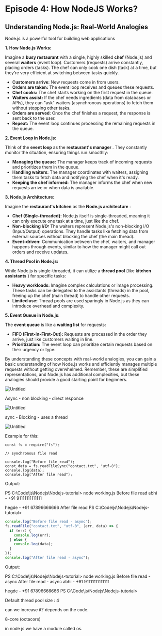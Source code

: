 # Episode 4: How NodeJS Works?

## Understanding Node.js: Real-World Analogies

Node.js is a powerful tool for building web applications

**1. How Node.js Works:**

Imagine a **busy restaurant** with a single, highly skilled **chef** (Node.js) and several **waiters** (event loop). Customers (requests) arrive constantly, placing orders (tasks). The chef can only cook one dish (task) at a time, but they're very efficient at switching between tasks quickly.

* **Customers arrive:** New requests come in from users.
* **Orders are taken:** The event loop receives and queues these requests.
* **Chef cooks:** The chef starts working on the first request in the queue.
* **Waiters assist:** If the chef needs ingredients (data from databases or APIs), they can "ask" waiters (asynchronous operations) to fetch them without stopping other tasks.
* **Orders are served:** Once the chef finishes a request, the response is sent back to the user.
* **Repeat:** The event loop continues processing the remaining requests in the queue.

**2. Event Loop in Node.js:**

Think of the **event loop** as the **restaurant's manager** . They constantly monitor the situation, ensuring things run smoothly:

* **Managing the queue:** The manager keeps track of incoming requests and prioritizes them in the queue.
* **Handling waiters:** The manager coordinates with waiters, assigning them tasks to fetch data and notifying the chef when it's ready.
* **Keeping the chef informed:** The manager informs the chef when new requests arrive or when data is available.

**3. Node.js Architecture:**

Imagine the **restaurant's kitchen** as the **Node.js architecture** :

* **Chef (Single-threaded):** Node.js itself is single-threaded, meaning it can only execute one task at a time, just like the chef.
* **Non-blocking I/O:** The waiters represent Node.js's non-blocking I/O (Input/Output) operations. They handle tasks like fetching data from external sources without blocking the chef (the main thread).
* **Event-driven:** Communication between the chef, waiters, and manager happens through events, similar to how the manager might call out orders and receive updates.

**4. Thread Pool in Node.js:**

While Node.js is single-threaded, it can utilize a **thread pool** (like **kitchen assistants** ) for specific tasks:

* **Heavy workloads:** Imagine complex calculations or image processing. These tasks can be delegated to the assistants (threads) in the pool, freeing up the chef (main thread) to handle other requests.
* **Limited use:** Thread pools are used sparingly in Node.js as they can introduce overhead and complexity.

**5. Event Queue in Node.js:**

The **event queue** is like a **waiting list** for requests:

* **FIFO (First-In-First-Out):** Requests are processed in the order they arrive, just like customers waiting in line.
* **Prioritization:** The event loop can prioritize certain requests based on their urgency or type.

By understanding these concepts with real-world analogies, you can gain a basic understanding of how Node.js works and efficiently manages multiple requests without getting overwhelmed. Remember, these are simplified representations, and Node.js has additional complexities, but these analogies should provide a good starting point for beginners.

![Untitled](https://prod-files-secure.s3.us-west-2.amazonaws.com/21748c7e-09fb-4d2d-b1f8-06b9ee47f39c/7e538a4f-912f-4fba-b8de-fdc53936d45f/Untitled.png)

Async - non blocking - direct responce

![Untitled](https://prod-files-secure.s3.us-west-2.amazonaws.com/21748c7e-09fb-4d2d-b1f8-06b9ee47f39c/469c7993-d0b3-4b19-a002-c114dddd0b80/Untitled.png)

sync - Blocking - uses a thread

![Untitled](https://prod-files-secure.s3.us-west-2.amazonaws.com/21748c7e-09fb-4d2d-b1f8-06b9ee47f39c/3fa6ae7f-3463-4aa7-a3ab-008ac8c28818/Untitled.png)

Example for this:

```
const fs = require("fs");

// synchronous file read

console.log("Before file read");
const data = fs.readFileSync("contact.txt", "utf-8");
console.log(data);
console.log("After file read");

```

Output:

PS C:\Code\js\Nodejs\Nodejs-tutorial> node working.js Before file read abhi - +91 91111111111111

hegde - +91 67896666666 After file read PS C:\Code\js\Nodejs\Nodejs-tutorial>

```jsx
console.log("Before file read - async");
fs.readFile("contact.txt", "utf-8", (err, data) => {
  if (err) {
    console.log(err);
  } else {
    console.log(data);
  }
});
console.log("After file read - async");
```

Output:

PS C:\Code\js\Nodejs\Nodejs-tutorial> node working.js Before file read - async After file read - async abhi - +91 91111111111111

hegde - +91 67896666666 PS C:\Code\js\Nodejs\Nodejs-tutorial>

Default thread pool size : 4

can we increase it? depends on the code.

8-core (octacore)

in node js we have a module called os.
